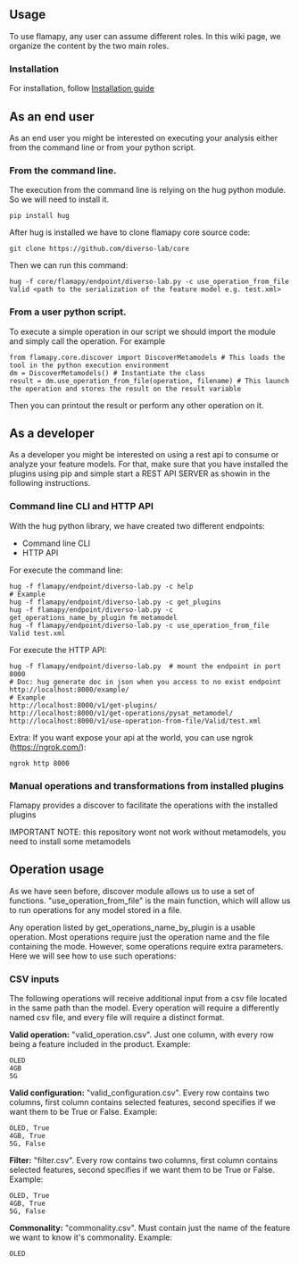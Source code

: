 ## Usage
To use flamapy, any user can assume different roles. In this wiki page, we organize the content by the two main roles.
### Installation

For installation, follow [Installation guide](2.-Installation)

## As an end user
As an end user you might be interested on executing your analysis either from the command line or from your python script.

### From the command line. 
The execution from the command line is relying on the hug python module. So we will need to install it. 

```
pip install hug
```

After hug is installed we have to clone flamapy core source code:

```
git clone https://github.com/diverso-lab/core
```

Then we can run this command:

```
hug -f core/flamapy/endpoint/diverso-lab.py -c use_operation_from_file Valid <path to the serialization of the feature model e.g. test.xml>
```
### From a user python script.
To execute a simple operation in our script we should import the module and simply call the operation. For example

```
from flamapy.core.discover import DiscoverMetamodels # This loads the tool in the python execution environment
dm = DiscoverMetamodels() # Instantiate the class
result = dm.use_operation_from_file(operation, filename) # This launch the operation and stores the result on the result variable
```
Then you can printout the result or perform any other operation on it. 

## As a developer

As a developer you might be interested on using a rest api to consume or analyze your feature models. For that, make sure that you have installed the plugins using pip and simple start a REST API SERVER as showin in the following instructions. 

### Command line CLI and HTTP API

With the hug python library, we have created two different endpoints:

* Command line CLI
* HTTP API

For execute the command line:

```
hug -f flamapy/endpoint/diverso-lab.py -c help
# Example
hug -f flamapy/endpoint/diverso-lab.py -c get_plugins
hug -f flamapy/endpoint/diverso-lab.py -c get_operations_name_by_plugin fm_metamodel
hug -f flamapy/endpoint/diverso-lab.py -c use_operation_from_file Valid test.xml
```

For execute the HTTP API:

```
hug -f flamapy/endpoint/diverso-lab.py  # mount the endpoint in port 8000
# Doc: hug generate doc in json when you access to no exist endpoint
http://localhost:8000/example/
# Example
http://localhost:8000/v1/get-plugins/
http://localhost:8000/v1/get-operations/pysat_metamodel/
http://localhost:8000/v1/use-operation-from-file/Valid/test.xml
```

Extra: If you want expose your api at the world, you can use ngrok (https://ngrok.com/):

```
ngrok http 8000
```

### Manual operations and transformations from installed plugins

Flamapy provides a discover to facilitate the operations with the installed plugins

IMPORTANT NOTE: this repository wont not work without metamodels, you need to install some metamodels

## Operation usage

As we have seen before, discover module allows us to use a set of functions. "use_operation_from_file" is the main function, which will allow us to run operations for any model stored in a file.

Any operation listed by get_operations_name_by_plugin is a usable operation. Most operations require just the operation name and the file containing the mode. However, some operations require extra parameters. Here we will see how to use such operations:

### CSV inputs

The following operations will receive additional input from a csv file located in the same path than the model. Every operation will require a differently named csv file, and every file will require a distinct format.

**Valid operation:** "valid_operation.csv". Just one column, with every row being a feature included in the product. Example:
```
OLED
4GB
5G
```


**Valid configuration:** "valid_configuration.csv". Every row contains two columns, first column contains selected features, second specifies if we want them to be True or False. Example:
```
OLED, True
4GB, True
5G, False
```

**Filter:** "filter.csv". Every row contains two columns, first column contains selected features, second specifies if we want them to be True or False. Example:
```
OLED, True
4GB, True
5G, False
```

**Commonality:** "commonality.csv". Must contain just the name of the feature we want to know it's commonality. Example:
```
OLED
```

